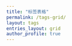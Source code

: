 ```yaml
---
title: "标签表格"
permalink: /tags-grid/
layout: tags
entries_layout: grid
author_profile: true
---
```


